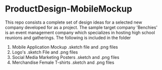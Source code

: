 # ProductDesign-MobileMockup

This repo consists a complete set of design ideas for a selected new company developed for as a project. 
The sample target company 'Benchies' is an event management company which specializes in hosting high school reunions and gatherings.
The following is included in the folder

1) Mobile Application Mockup .sketch file and .png files <br />
2) Logo's .sketch File and .png files <br />
3) Social Media Marketing Posters .sketch and .png files <br />
4) Merchandise Female T-shirts .sketch and .png files <br />
